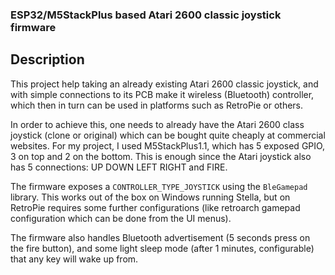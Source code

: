 ### ESP32/M5StackPlus based Atari 2600 classic joystick firmware

## Description
This project help taking an already existing Atari 2600 classic joystick, and with simple connections to its PCB make it wireless (Bluetooth) controller, which then in turn can be used in platforms such as RetroPie or others.

In order to achieve this, one needs to already have the Atari 2600 class joystick (clone or original) which can be bought quite cheaply at commercial websites.
For my project, I used M5StackPlus1.1, which has 5 exposed GPIO, 3 on top and 2 on the bottom.
This is enough since the Atari joystick also has 5 connections: UP DOWN LEFT RIGHT and FIRE.

The firmware exposes a `CONTROLLER_TYPE_JOYSTICK` using the `BleGamepad` library.
This works out of the box on Windows running Stella, but on RetroPie requires some further configurations (like retroarch gamepad configuration which can be done from the UI menus).

The firmware also handles Bluetooth advertisement (5 seconds press on the fire button), and some light sleep mode (after 1 minutes, configurable) that any key will wake up from.
